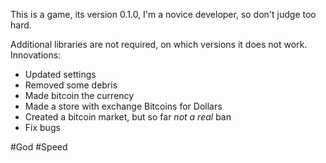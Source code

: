 This is a game, its version 0.1.0, I'm a novice developer, so don't judge too hard.

Additional libraries are not required, on which versions it does not work.
Innovations:

- Updated settings
- Removed some debris
- Made bitcoin the currency
- Made a store with exchange Bitcoins for Dollars
- Created a bitcoin market, but so far _not a real_ ban
- Fix bugs

#God #Speed
